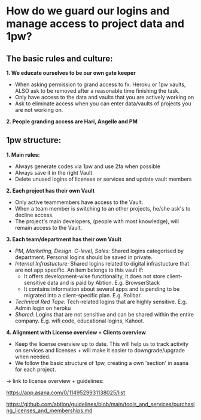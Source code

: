 # How do we guard our logins and manage access to project data and 1pw?

## The basic rules and culture:
**1. We educate ourselves to be our own gate keeper**
  - When asking permission to grand access to fx. Heroku or 1pw vaults, ALSO ask to be removed after a reasonable time finishing the task. 
  - Only have access to the data and vaults that you are actively working on
  - Ask to eliminate access when you can enter data/vaults of projects you are not working on.

**2. People granding access are Hari, Angelle and PM**

## 1pw structure:
**1. Main rules:**
  - Always generate codes via 1pw and use 2fa when possible
  - Always save it in the right Vault
  - Delete unused logins of licenses or services and update vault members

**2. Each project has their own Vault**
  - Only active teammembers have access to the Vault. 
  - When a team member is switching to an other projects, he/she ask's to decline access.
  - The project's main developers, (people with most knowledge), will remain access to the Vault.

**3. Each team/department has their own Vault**
  - _PM, Marketing, Design. C-level, Sales:_ Shared logins categorised by department. Personal logins should be saved in private.
  - _Internal Infrastucture:_ Shared logins related to digital infrastucture that are not app specific. An item belongs to this vault if:
    - It offers development-wise functionality, it does not store client-sensitive data and is paid by Abtion. E.g. BrowserStack
    -  It contains information about several apps and is pending to be migrated into a client-specific plan. E.g. Rollbar.
  - _Technical Red Tape:_ Tech-related logins that are highly sensitive. E.g. Admin login on heroku
  - _Shared:_ Logins that are not sensitive and can be shared within the entire company. E.g. wifi code, educational logins, Kahoot.

**4. Alignment with License overview + Clients overview**
  - Keep the license overview up to date. This will help us to track activity on services and licenses + will make it easier to downgrade/upgrade when needed. 
  - We follow the basic structure of 1pw, creating a own 'section' in asana for each project. 

-> link to license overview + guidelines:

https://app.asana.com/0/1149529931138025/list

https://github.com/abtion/guidelines/blob/main/tools_and_services/purchasing_licenses_and_memberships.md
